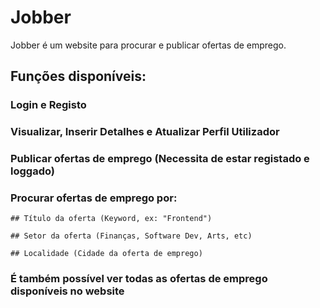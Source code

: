 # Jobber

Jobber é um website para procurar e publicar ofertas de emprego.

## Funções disponíveis:

### Login e Registo

### Visualizar, Inserir Detalhes e Atualizar Perfil Utilizador

### Publicar ofertas de emprego (Necessita de estar registado e loggado)

### Procurar ofertas de emprego por:

    ## Título da oferta (Keyword, ex: "Frontend")
    
    ## Setor da oferta (Finanças, Software Dev, Arts, etc)
    
    ## Localidade (Cidade da oferta de emprego)

### É também possível ver todas as ofertas de emprego disponíveis no website
